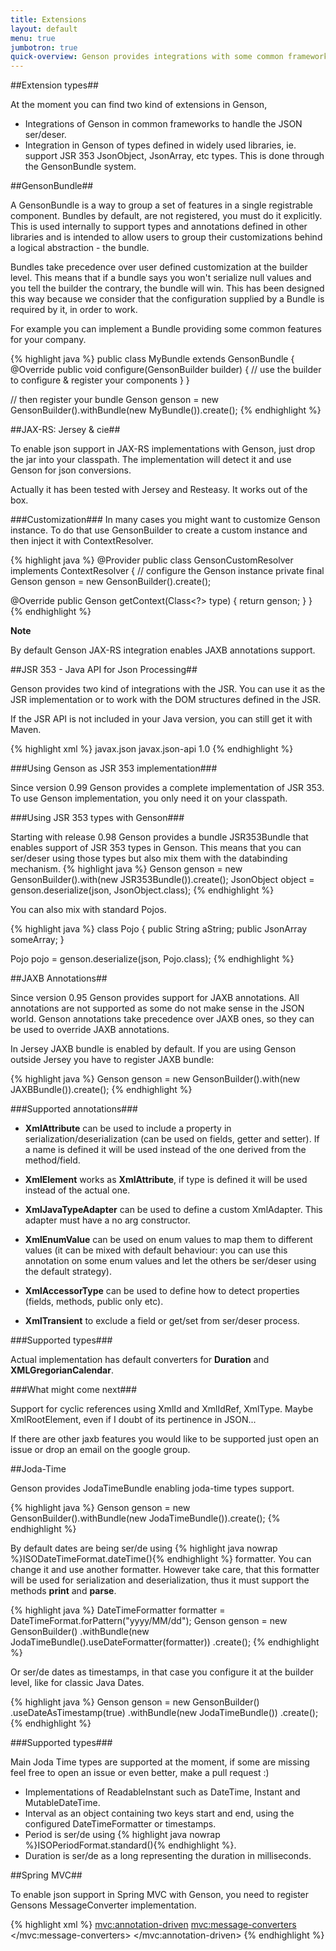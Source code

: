 ```yaml
---
title: Extensions
layout: default
menu: true
jumbotron: true
quick-overview: Genson provides integrations with some common frameworks and is packaged with Bundles to support types from commonly used libraries.
---
```


##Extension types##

At the moment you can find two kind of extensions in Genson,

 - Integrations of Genson in common frameworks to handle the JSON ser/deser.
 - Integration in Genson of types defined in widely used libraries, ie. support JSR 353 JsonObject, JsonArray, etc types.
 This is done through the GensonBundle system.

##GensonBundle##

A GensonBundle is a way to group a set of features in a single registrable component. Bundles by default, are not registered, you must do it
explicitly. This is used internally to support types and annotations defined in other libraries and is intended to allow users to group their customizations
behind a logical abstraction - the bundle.

Bundles take precedence over user defined customization at the builder level.
This means that if a bundle says you won't serialize null values and you tell the builder the contrary, the bundle will win.
This has been designed this way because we consider that the configuration supplied by a Bundle is required by it, in order to work.

For example you can implement a Bundle providing some common features for your company.

{% highlight java %}
public class MyBundle extends GensonBundle {
  @Override
  public void configure(GensonBuilder builder) {
    // use the builder to configure & register your components
  }
}

// then register your bundle
Genson genson = new GensonBuilder().withBundle(new MyBundle()).create();
{% endhighlight %}

##JAX-RS: Jersey & cie##

To enable json support in JAX-RS implementations with Genson, just drop the jar into your classpath.
The implementation will detect it and use Genson for json conversions.

Actually it has been tested with Jersey and Resteasy. It works out of the box.

###Customization###
In many cases you might want to customize Genson instance.
To do that use GensonBuilder to create a custom instance and then inject it with ContextResolver.

{% highlight java %}
@Provider
public class GensonCustomResolver implements ContextResolver<Genson> {
  // configure the Genson instance
  private final Genson genson = new GensonBuilder().create();

  @Override
  public Genson getContext(Class<?> type) {
      return genson;
  }
}
{% endhighlight %}


**Note**

By default Genson JAX-RS integration enables JAXB annotations support.


##JSR 353 - Java API for Json Processing##

Genson provides two kind of integrations with the JSR. You can use it as the JSR implementation or
to work with the DOM structures defined in the JSR.


If the JSR API is not included in your Java version, you can still get it with Maven.

{% highlight xml %}
<dependency>
  <groupId>javax.json</groupId>
  <artifactId>javax.json-api</artifactId>
  <version>1.0</version>
</dependency>
{% endhighlight %}

###Using Genson as JSR 353 implementation###

Since version 0.99 Genson provides a complete implementation of JSR 353. To use Genson implementation,
you only need it on your classpath.


###Using JSR 353 types with Genson###

Starting with release 0.98 Genson provides a bundle JSR353Bundle that enables support of JSR 353 types in Genson.
This means that you can ser/deser using those types but also mix them with the databinding mechanism.
{% highlight java %}
Genson genson = new GensonBuilder().with(new JSR353Bundle()).create();
JsonObject object = genson.deserialize(json, JsonObject.class);
{% endhighlight %}

You can also mix with standard Pojos.

{% highlight java %}
class Pojo {
  public String aString;
  public JsonArray someArray;
}

Pojo pojo = genson.deserialize(json, Pojo.class);
{% endhighlight %}

##JAXB Annotations##


Since version 0.95 Genson provides support for JAXB annotations.
All annotations are not supported as some do not make sense in the JSON world.
Genson annotations take precedence over JAXB ones, so they can be used to override JAXB annotations.

In Jersey JAXB bundle is enabled by default. If you are using Genson outside Jersey you have to register JAXB bundle:

{% highlight java %}
Genson genson = new GensonBuilder().with(new JAXBBundle()).create();
{% endhighlight %}

###Supported annotations###

 * **XmlAttribute** can be used to include a property in serialization/deserialization (can be used on fields, getter and setter).
 If a name is defined it will be used instead of the one derived from the method/field.

 * **XmlElement** works as **XmlAttribute**, if type is defined it will be used instead of the actual one.

 * **XmlJavaTypeAdapter** can be used to define a custom XmlAdapter. This adapter must have a no arg constructor.

 * **XmlEnumValue** can be used on enum values to map them to different values (it can be mixed with default behaviour:
 you can use this annotation on some enum values and let the others be ser/deser using the default strategy).

 * **XmlAccessorType** can be used to define how to detect properties (fields, methods, public only etc).

 * **XmlTransient** to exclude a field or get/set from ser/deser process.

###Supported types###

Actual implementation has default converters for **Duration** and **XMLGregorianCalendar**.


###What might come next###

Support for cyclic references using XmlId and XmlIdRef, XmlType.
Maybe XmlRootElement, even if I doubt of its pertinence in JSON...

If there are other jaxb features you would like to be supported just open an issue or drop an email on the google group.

##Joda-Time

Genson provides JodaTimeBundle enabling joda-time types support.

{% highlight java %}
Genson genson = new GensonBuilder().withBundle(new JodaTimeBundle()).create();
{% endhighlight %}

By default dates are being ser/de using {% highlight java nowrap %}ISODateTimeFormat.dateTime(){% endhighlight %} formatter.
You can change it and use another formatter. However take care, that this formatter will be used for serialization and deserialization,
thus it must support the methods **print** and **parse**.

{% highlight java %}
DateTimeFormatter formatter = DateTimeFormat.forPattern("yyyy/MM/dd");
Genson genson = new GensonBuilder()
  .withBundle(new JodaTimeBundle().useDateFormatter(formatter))
  .create();
{% endhighlight %}


Or ser/de dates as timestamps, in that case you configure it at the builder level, like for classic Java Dates.

{% highlight java %}
Genson genson = new GensonBuilder()
  .useDateAsTimestamp(true)
  .withBundle(new JodaTimeBundle())
  .create();
{% endhighlight %}

###Supported types###

Main Joda Time types are supported at the moment, if some are missing feel free to open an issue or even better, make a pull request :)

* Implementations of ReadableInstant such as DateTime, Instant and MutableDateTime.
* Interval as an object containing two keys start and end, using the configured DateTimeFormatter or timestamps.
* Period is ser/de using {% highlight java nowrap %}ISOPeriodFormat.standard(){% endhighlight %}.
* Duration is ser/de as a long representing the duration in milliseconds.


##Spring MVC##

To enable json support in Spring MVC with Genson, you need to register Gensons MessageConverter implementation.

{% highlight xml %}
<mvc:annotation-driven>
  <mvc:message-converters>
    <bean class="com.owlike.genson.ext.spring.GensonMessageConverter"/>
  </mvc:message-converters>
</mvc:annotation-driven>
{% endhighlight %}